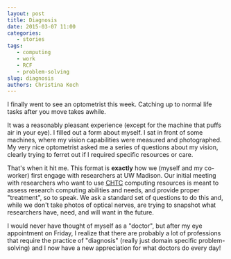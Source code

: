 ```yaml
---
layout: post
title: Diagnosis
date: 2015-03-07 11:00
categories: 
   - stories
tags: 
   - computing
   - work
   - RCF
   - problem-solving
slug: diagnosis
authors: Christina Koch
---
```


I finally went to see an optometrist this week. Catching up to normal life tasks after you move takes awhile.

It was a reasonably pleasant experience (except for the machine that puffs air in your eye).  I filled out a form about myself.  I sat in front of some machines, where my vision capabilities were measured and photographed.  My very nice optometrist asked me a series of questions about my vision, clearly trying to ferret out if I required specific resources or care.  

That's when it hit me.  This format is **exactly** how we (myself and my co-worker) first engage with researchers at UW Madison.  Our initial meeting with researchers who want to use [CHTC](http://chtc.cs.wisc.edu) computing resources is meant to assess research computing abilities and needs, and provide proper "treatment", so to speak.  We ask a standard set of questions to do this and, while we don't take photos of optical nerves, are trying to snapshot what researchers have, need, and will want in the future.  

I would never have thought of myself as a "doctor", but after my eye appointment on Friday, I realize that there are probably a lot of professions that require the practice of "diagnosis" (really just domain specific problem-solving) and I now have a new appreciation for what doctors do every day! 